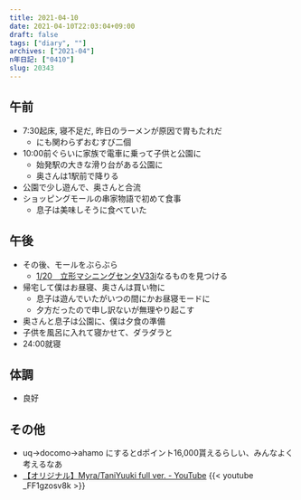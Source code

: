 ```yaml
---
title: 2021-04-10
date: 2021-04-10T22:03:04+09:00
draft: false
tags: ["diary", ""]
archives: ["2021-04"]
n年日記: ["0410"]
slug: 20343
---
```

## 午前
- 7:30起床, 寝不足だ, 昨日のラーメンが原因で胃もたれだ
  - にも関わらずおむすび二個
- 10:00前ぐらいに家族で電車に乗って子供と公園に
  - 始発駅の大きな滑り台がある公園に
  - 奥さんは1駅前で降りる
- 公園で少し遊んで、奥さんと合流
- ショッピングモールの串家物語で初めて食事
  - 息子は美味しそうに食べていた
## 午後
- その後、モールをぶらぶら
  - [1/20　立形マシニングセンタV33i](https://www.finemolds.co.jp/www/V33i.html)なるものを見つける
- 帰宅して僕はお昼寝、奥さんは買い物に
  - 息子は遊んでいたがいつの間にかお昼寝モードに
  - 夕方だったので申し訳ないが無理やり起こす
- 奥さんと息子は公園に、僕は夕食の準備
- 子供を風呂に入れて寝かせて、ダラダラと
- 24:00就寝
## 体調
- 良好
## その他
- uq->docomo->ahamo にするとdポイント16,000貰えるらしい、みんなよく考えるなあ
- [【オリジナル】Myra/TaniYuuki full ver. - YouTube](https://www.youtube.com/watch?v=_FF1gzosv8k)
{{< youtube _FF1gzosv8k >}}